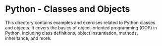 # Python - Classes and Objects

This directory contains examples and exercises related to Python classes and objects. It covers the basics of object-oriented programming (OOP) in Python, including class definitions, object instantiation, methods, inheritance, and more.